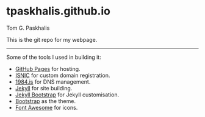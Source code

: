 # tpaskhalis.github.io
Tom G. Paskhalis

This is the git repo for my webpage.

---

Some of the tools I used in building it:
* [GitHub Pages](http://pages.github.com/) for hosting.
* [ISNIC](https://www.isnic.is/en/) for custom domain registration.
* [1984.is](https://www.1984.is) for DNS management.
* [Jekyll](https://jekyllrb.com) for site building.
* [Jekyll Bootstrap](http://jekyllbootstrap.com/) for Jekyll customisation.
* [Bootstrap](http://getbootstrap.com/) as the theme.
* [Font Awesome](http://fontawesome.io/) for icons.

